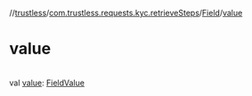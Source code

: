 //[trustless](../../../index.md)/[com.trustless.requests.kyc.retrieveSteps](../index.md)/[Field](index.md)/[value](value.md)

# value

\
val [value](value.md): [FieldValue](../-field-value/index.md)
